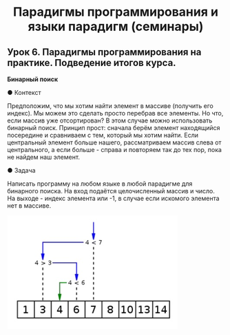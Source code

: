 # <p style="text-align: center">Парадигмы программирования и языки парадигм (семинары)</p>

## Урок 6. Парадигмы программирования на практике. Подведение итогов курса.

**Бинарный поиск**

● Контекст

Предположим, что мы хотим найти элемент в массиве (получить
его индекс). Мы можем это сделать просто перебрав все элементы.
Но что, если массив уже отсортирован? В этом случае можно
использовать бинарный поиск. Принцип прост: сначала берём
элемент находящийся посередине и сравниваем с тем, который мы
хотим найти. Если центральный элемент больше нашего,
рассматриваем массив слева от центрального, а если больше -
справа и повторяем так до тех пор, пока не найдем наш элемент.

● Задача

Написать программу на любом языке в любой парадигме для
бинарного поиска. На вход подаётся целочисленный массив и
число. На выходе - индекс элемента или -1, в случае если искомого
элемента нет в массиве.

![image](https://github.com/Ask1509/Programming_paradigms/blob/ff3eb95013f1d4564ce374604343c507e217a13a/Programming_paradigms_S6/images/binary.jpg) 
